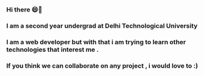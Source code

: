 ### Hi there 😄🌸
### I am a second year undergrad at Delhi Technological University
### I am a  web developer but with that i am trying to learn other technologies that interest me .
### If you think we can collaborate on any project , i would love to :)

<!--
**ChahatKumar/ChahatKumar** is a ✨ _special_ ✨ repository because its `README.md` (this file) appears on your GitHub profile.

